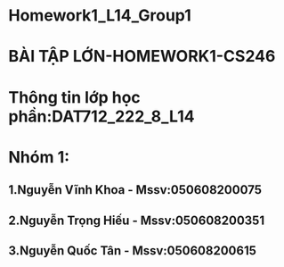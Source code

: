 # Homework1_L14_Group1
# BÀI TẬP LỚN-HOMEWORK1-CS246
# Thông tin lớp học phần:DAT712_222_8_L14
# Nhóm 1:
## 1.Nguyễn Vĩnh Khoa - Mssv:050608200075
## 2.Nguyễn Trọng Hiếu - Mssv:050608200351
## 3.Nguyễn Quốc Tân - Mssv:050608200615
